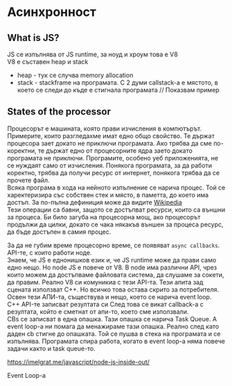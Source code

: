 # Асинхронност

## What is JS?
JS се изпълнява от JS runtime, за ноуд и хроум това е V8     
V8 е съставен heap и stack
- heap - тук се случва memory allocation
- stack - stackframe на програмата. С 2 думи callstack-a е мястото, в което се следи до къде е стигнала програмата
// Показвам пример



## States of the processor
Процесорът е машината, която прави изчисления в компютърът.
Примерите, които разгледахме имат едно общо свойство. Те държат процесора зает докато не приключи програмата.
Ако трябва да сме по-коректни, те държат едно от процесорните ядра заето докато програмата не приключи.
Програмите, особено уеб приложенията, не се нуждаят само от изчисления. Понякога програмата, за да работи коректно, трябва да получи ресурс от интернет, понякога трябва да се прочете файл.       
Всяка програма в хода на нейното изпълнение се нарича процес. Той се харектеризира със собствен стек и място, в паметта, до което има достъп. За по-пълна дефиниция може да видите [Wikipedia](https://en.wikipedia.org/wiki/Process_(computing))      
Тези операции са бавни, защото се достъпват ресурси, които са външни за процеса. Би било загуба на процесорна мощ, ако процесорът продължи да цилки, докато се чака някакъв външен за процеса ресурс, да бъде достъпен в самия процес.       

За да не губим време процесорно време, се появяват `async callbacks`. API-те, с които работи ноде.     
Знаем, че JS е еднонишков език и, че JS runtime може да прави само едно нещо. Но node JS е повече от V8. В node има различни API, чрез които можем да достъпваме файловата система, да слушаме за сокети, да правим. Реално V8 си комуникиа с тези API-та. Тези апита зад сцената използват C++. Но всичко това остава скрито за потребителя.
Освен тези АПИ-та, съществува и нещо, което се нарича event loop. C++ API-те записват резултата си
След това се викат callback-а с резултата, който е сметнат от апи-то, което сме използвали.   
CBs се записват в една опашка. Тази опашка се нарича Task Queue. А event loop-a ни помага да менажираме тази опашка.
Реално след като даден cb стигне до опашката. Той се пушва в стека на програмата и се изпълнява.
Програмата спира работа, когато в event loop-a няма повече задачи както и task queue-то.


https://imelgrat.me/javascript/node-js-inside-out/

Event Loop-a 